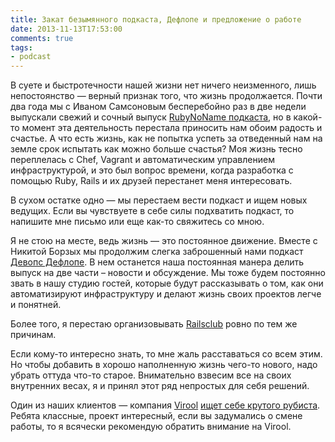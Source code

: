 ```yaml
---
title: Закат безымянного подкаста, Дефлопе и предложение о работе
date: 2013-11-13T17:53:00
comments: true
tags:
- podcast
---
```


В суете и быстротечности нашей жизни нет ничего неизменного, лишь непостоянство — верный признак того, что жизнь
продолжается. Почти два года мы с Иваном Самсоновым бесперебойно раз в две недели выпускали свежий и сочный выпуск
[RubyNoName подкаста](http://rubynoname.ru), но в какой-то момент эта деятельность перестала приносить нам обоим радость
и счастье. А что есть жизнь, как не попытка успеть за отведенный нам на земле срок испытать как можно больше счастья?
Моя жизнь тесно переплелась с Chef, Vagrant и автоматическим управлением инфраструктурой, и это был вопрос времени,
когда разработка с помощью Ruby, Rails и их друзей перестанет меня интересовать.

В сухом остатке одно — мы перестаем вести подкаст и ищем новых ведущих. Если вы чувствуете в себе силы подхватить
подкаст, то напишите мне письмо или еще как-то свяжитесь со мною.

Я не стою на месте, ведь жизнь — это постоянное движение. Вместе с Никитой Борзых мы продолжим слегка заброшенный нами
подкаст [Девопс Дефлопе](http://devopsdeflope.ru/). В нем останется наша постоянная манера делить выпуск на две части –
новости и обсуждение. Мы тоже будем постоянно звать в нашу студию гостей, которые будут рассказывать о том, как они
автоматизируют инфраструктуру и делают жизнь своих проектов легче и понятней.

Более того, я перестаю организовывать [Railsclub](http://railsclub.ru/) ровно по тем же причинам.

Если кому-то интересно знать, то мне жаль расставаться со всем этим. Но чтобы добавить в хорошо наполненную жизнь
чего-то нового, надо убрать оттуда что-то старое. Внимательно взвесим все на своих внутренних весах, я и принял этот ряд
непростых для себя решений.

Один из наших клиентов — компания [Virool](https://www.virool.com/) [ищет себе крутого рубиста](https://www.virool.com/about/work-at-virool#ror-developer).
Ребята классные, проект интересный, если вы задумались о смене работы, то я всячески рекомендую обратить внимание на
Virool.
